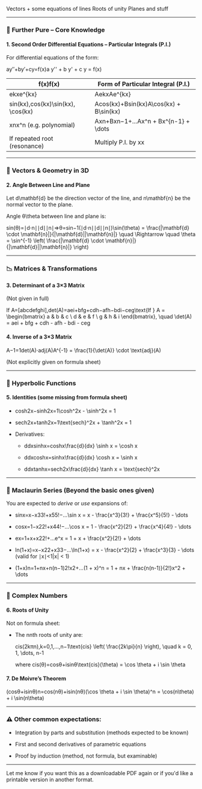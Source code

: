  Vectors
	 + some equations of lines
Roots of unity
Planes and stuff

---

### 📐 **Further Pure – Core Knowledge**

#### 1. **Second Order Differential Equations – Particular Integrals (P.I.)**

For differential equations of the form:

ay′′+by′+cy=f(x)a y'' + b y' + c y = f(x)

|f(x)f(x)|Form of Particular Integral (P.I.)|
|---|---|
|ekxe^{kx}|AekxAe^{kx}|
|sin⁡(kx),cos⁡(kx)\sin(kx), \cos(kx)|Acos⁡(kx)+Bsin⁡(kx)A\cos(kx) + B\sin(kx)|
|xnx^n (e.g. polynomial)|Axn+Bxn−1+…Ax^n + Bx^{n-1} + \dots|
|If repeated root (resonance)|Multiply P.I. by xx|

---

### 📏 **Vectors & Geometry in 3D**

#### 2. **Angle Between Line and Plane**

Let d\mathbf{d} be the direction vector of the line, and n\mathbf{n} be the normal vector to the plane.

Angle θ\theta between line and plane is:

sin⁡(θ)=∣d⋅n∣∣d∣∣n∣⇒θ=sin⁡−1(∣d⋅n∣∣d∣∣n∣)\sin(\theta) = \frac{|\mathbf{d} \cdot \mathbf{n}|}{|\mathbf{d}||\mathbf{n}|} \quad \Rightarrow \quad \theta = \sin^{-1} \left( \frac{|\mathbf{d} \cdot \mathbf{n}|}{|\mathbf{d}||\mathbf{n}|} \right)

---

### 📉 **Matrices & Transformations**

#### 3. **Determinant of a 3×3 Matrix**

(Not given in full)

If A=[abcdefghi],det⁡(A)=aei+bfg+cdh−afh−bdi−ceg\text{If } A = \begin{bmatrix} a & b & c \\ d & e & f \\ g & h & i \end{bmatrix}, \quad \det(A) = aei + bfg + cdh - afh - bdi - ceg

#### 4. **Inverse of a 3×3 Matrix**

A−1=1det⁡(A)⋅adj(A)A^{-1} = \frac{1}{\det(A)} \cdot \text{adj}(A)

(Not explicitly given on formula sheet)

---

### 🔄 **Hyperbolic Functions**

#### 5. **Identities (some missing from formula sheet)**

- cosh⁡2x−sinh⁡2x=1\cosh^2x - \sinh^2x = 1
    
- sech2x+tanh⁡2x=1\text{sech}^2x + \tanh^2x = 1
    
- Derivatives:
    
    - ddxsinh⁡x=cosh⁡x\frac{d}{dx} \sinh x = \cosh x
        
    - ddxcosh⁡x=sinh⁡x\frac{d}{dx} \cosh x = \sinh x
        
    - ddxtanh⁡x=sech2x\frac{d}{dx} \tanh x = \text{sech}^2x
        

---

### 🔁 **Maclaurin Series (Beyond the basic ones given)**

You are expected to _derive_ or _use_ expansions of:

- sin⁡x=x−x33!+x55!−…\sin x = x - \frac{x^3}{3!} + \frac{x^5}{5!} - \dots
    
- cos⁡x=1−x22!+x44!−…\cos x = 1 - \frac{x^2}{2!} + \frac{x^4}{4!} - \dots
    
- ex=1+x+x22!+…e^x = 1 + x + \frac{x^2}{2!} + \dots
    
- ln⁡(1+x)=x−x22+x33−…\ln(1+x) = x - \frac{x^2}{2} + \frac{x^3}{3} - \dots (valid for ∣x∣<1|x| < 1)
    
- (1+x)n=1+nx+n(n−1)2!x2+…(1 + x)^n = 1 + nx + \frac{n(n-1)}{2!}x^2 + \dots
    

---

### 🧮 **Complex Numbers**

#### 6. **Roots of Unity**

Not on formula sheet:

- The nnth roots of unity are:
    
    cis(2kπn),k=0,1,…,n−1\text{cis} \left( \frac{2k\pi}{n} \right), \quad k = 0, 1, \dots, n-1
    
    where cis(θ)=cos⁡θ+isin⁡θ\text{cis}(\theta) = \cos \theta + i \sin \theta
    

#### 7. **De Moivre’s Theorem**

(cos⁡θ+isin⁡θ)n=cos⁡(nθ)+isin⁡(nθ)(\cos \theta + i \sin \theta)^n = \cos(n\theta) + i \sin(n\theta)

---

### ⚠️ Other common expectations:

- Integration by parts and substitution (methods expected to be known)
    
- First and second derivatives of parametric equations
    
- Proof by induction (method, not formula, but examinable)
    

---

Let me know if you want this as a downloadable PDF again or if you'd like a printable version in another format.